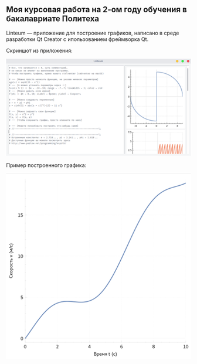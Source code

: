 ## Моя курсовая работа на 2-ом году обучения в бакалавриате Политеха

Linteum — приложение для построение графиков, написано в среде разработки Qt Creator с ипользованием фреймворка Qt.

Скриншот из приложения:

![app](./img/app.png)

Пример построенного графика:

![plot](./img/plot.png)
